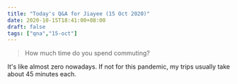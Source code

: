 ```yaml
---
title: "Today's Q&A for Jiayee (15 Oct 2020)"
date: 2020-10-15T18:41:00+08:00
draft: false
tags: ["qna","15-oct"]
---
```

> How much time do you spend commuting?

It's like almost zero nowadays. If not for this pandemic, my trips usually take about 45 minutes each.
